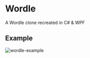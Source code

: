 # Wordle

A Wordle clone recreated in C# & WPF

## Example
![wordle-example](https://github.com/user-attachments/assets/eeb791ee-4fda-40ed-8f67-f9b70ba4c1a6)

